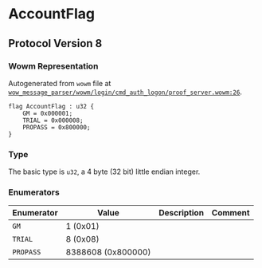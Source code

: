 # AccountFlag
## Protocol Version 8

### Wowm Representation

Autogenerated from `wowm` file at [`wow_message_parser/wowm/login/cmd_auth_logon/proof_server.wowm:26`](https://github.com/gtker/wow_messages/tree/main/wow_message_parser/wowm/login/cmd_auth_logon/proof_server.wowm#L26).

```rust,ignore
flag AccountFlag : u32 {
    GM = 0x000001;
    TRIAL = 0x000008;
    PROPASS = 0x800000;
}
```
### Type
The basic type is `u32`, a 4 byte (32 bit) little endian integer.
### Enumerators
| Enumerator | Value  | Description | Comment |
| --------- | -------- | ----------- | ------- |
| `GM` | 1 (0x01) |  |  |
| `TRIAL` | 8 (0x08) |  |  |
| `PROPASS` | 8388608 (0x800000) |  |  |

